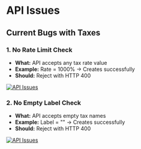 
# API Issues

## Current Bugs with Taxes

### 1. No Rate Limit Check
- **What:** API accepts any tax rate value
- **Example:** Rate = 1000% → Creates successfully
- **Should:** Reject with HTTP 400

[![API Issues](https://img.shields.io/badge/known_issues-1_reported-orange)]()

### 2. No Empty Label Check  
- **What:** API accepts empty tax names
- **Example:** Label = "" → Creates successfully
- **Should:** Reject with HTTP 400

[![API Issues](https://img.shields.io/badge/known_issues-1_reported-orange)]()

